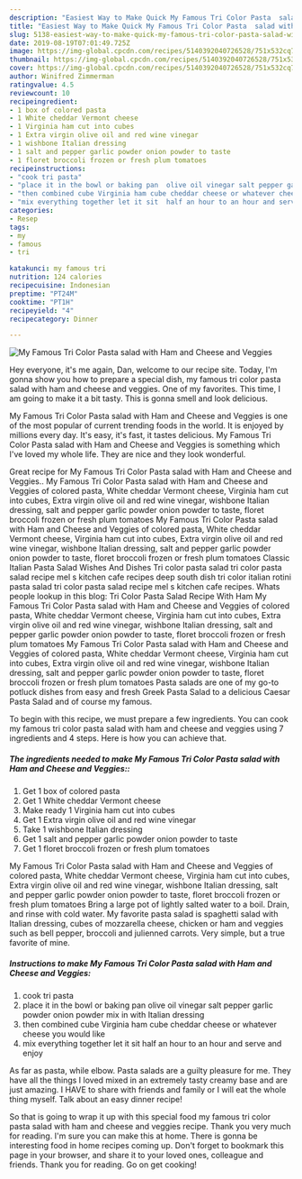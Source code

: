 ```yaml
---
description: "Easiest Way to Make Quick My Famous Tri Color Pasta  salad with Ham and Cheese and Veggies"
title: "Easiest Way to Make Quick My Famous Tri Color Pasta  salad with Ham and Cheese and Veggies"
slug: 5138-easiest-way-to-make-quick-my-famous-tri-color-pasta-salad-with-ham-and-cheese-and-veggies
date: 2019-08-19T07:01:49.725Z
image: https://img-global.cpcdn.com/recipes/5140392040726528/751x532cq70/my-famous-tri-color-pasta-salad-with-ham-and-cheese-and-veggies-recipe-main-photo.jpg
thumbnail: https://img-global.cpcdn.com/recipes/5140392040726528/751x532cq70/my-famous-tri-color-pasta-salad-with-ham-and-cheese-and-veggies-recipe-main-photo.jpg
cover: https://img-global.cpcdn.com/recipes/5140392040726528/751x532cq70/my-famous-tri-color-pasta-salad-with-ham-and-cheese-and-veggies-recipe-main-photo.jpg
author: Winifred Zimmerman
ratingvalue: 4.5
reviewcount: 10
recipeingredient:
- 1 box of colored pasta
- 1 White cheddar Vermont cheese
- 1 Virginia ham cut into cubes
- 1 Extra virgin olive oil and red wine vinegar
- 1 wishbone Italian dressing
- 1 salt and pepper garlic powder onion powder to taste
- 1 floret broccoli frozen or fresh plum tomatoes
recipeinstructions:
- "cook tri pasta"
- "place it in the bowl or baking pan  olive oil vinegar salt pepper garlic powder onion powder mix in with Italian dressing"
- "then combined cube Virginia ham cube cheddar cheese or whatever cheese you would like"
- "mix everything together let it sit  half an hour to an hour and serve and enjoy"
categories:
- Resep
tags:
- my
- famous
- tri

katakunci: my famous tri
nutrition: 124 calories
recipecuisine: Indonesian
preptime: "PT24M"
cooktime: "PT1H"
recipeyield: "4"
recipecategory: Dinner

---
```



![My Famous Tri Color Pasta  salad with Ham and Cheese and Veggies](https://img-global.cpcdn.com/recipes/5140392040726528/751x532cq70/my-famous-tri-color-pasta-salad-with-ham-and-cheese-and-veggies-recipe-main-photo.jpg)

Hey everyone, it's me again, Dan, welcome to our recipe site. Today, I'm gonna show you how to prepare a special dish, my famous tri color pasta  salad with ham and cheese and veggies. One of my favorites. This time, I am going to make it a bit tasty. This is gonna smell and look delicious.

My Famous Tri Color Pasta  salad with Ham and Cheese and Veggies is one of the most popular of current trending foods in the world. It is enjoyed by millions every day. It's easy, it's fast, it tastes delicious. My Famous Tri Color Pasta  salad with Ham and Cheese and Veggies is something which I've loved my whole life. They are nice and they look wonderful.

Great recipe for My Famous Tri Color Pasta salad with Ham and Cheese and Veggies.. My Famous Tri Color Pasta salad with Ham and Cheese and Veggies of colored pasta, White cheddar Vermont cheese, Virginia ham cut into cubes, Extra virgin olive oil and red wine vinegar, wishbone Italian dressing, salt and pepper garlic powder onion powder to taste, floret broccoli frozen or fresh plum tomatoes My Famous Tri Color Pasta salad with Ham and Cheese and Veggies of colored pasta, White cheddar Vermont cheese, Virginia ham cut into cubes, Extra virgin olive oil and red wine vinegar, wishbone Italian dressing, salt and pepper garlic powder onion powder to taste, floret broccoli frozen or fresh plum tomatoes Classic Italian Pasta Salad Wishes And Dishes Tri color pasta salad tri color pasta salad recipe mel s kitchen cafe recipes deep south dish tri color italian rotini pasta salad tri color pasta salad recipe mel s kitchen cafe recipes. Whats people lookup in this blog: Tri Color Pasta Salad Recipe With Ham My Famous Tri Color Pasta salad with Ham and Cheese and Veggies of colored pasta, White cheddar Vermont cheese, Virginia ham cut into cubes, Extra virgin olive oil and red wine vinegar, wishbone Italian dressing, salt and pepper garlic powder onion powder to taste, floret broccoli frozen or fresh plum tomatoes My Famous Tri Color Pasta salad with Ham and Cheese and Veggies of colored pasta, White cheddar Vermont cheese, Virginia ham cut into cubes, Extra virgin olive oil and red wine vinegar, wishbone Italian dressing, salt and pepper garlic powder onion powder to taste, floret broccoli frozen or fresh plum tomatoes Pasta salads are one of my go-to potluck dishes from easy and fresh Greek Pasta Salad to a delicious Caesar Pasta Salad and of course my famous.


To begin with this recipe, we must prepare a few ingredients. You can cook my famous tri color pasta  salad with ham and cheese and veggies using 7 ingredients and 4 steps. Here is how you can achieve that.

##### The ingredients needed to make My Famous Tri Color Pasta  salad with Ham and Cheese and Veggies::

1. Get 1 box of colored pasta
1. Get 1 White cheddar Vermont cheese
1. Make ready 1 Virginia ham cut into cubes
1. Get 1 Extra virgin olive oil and red wine vinegar
1. Take 1 wishbone Italian dressing
1. Get 1 salt and pepper garlic powder onion powder to taste
1. Get 1 floret broccoli frozen or fresh plum tomatoes


My Famous Tri Color Pasta salad with Ham and Cheese and Veggies of colored pasta, White cheddar Vermont cheese, Virginia ham cut into cubes, Extra virgin olive oil and red wine vinegar, wishbone Italian dressing, salt and pepper garlic powder onion powder to taste, floret broccoli frozen or fresh plum tomatoes Bring a large pot of lightly salted water to a boil. Drain, and rinse with cold water. My favorite pasta salad is spaghetti salad with Italian dressing, cubes of mozzarella cheese, chicken or ham and veggies such as bell pepper, broccoli and julienned carrots. Very simple, but a true favorite of mine. 

##### Instructions to make My Famous Tri Color Pasta  salad with Ham and Cheese and Veggies:

1. cook tri pasta
1. place it in the bowl or baking pan  olive oil vinegar salt pepper garlic powder onion powder mix in with Italian dressing
1. then combined cube Virginia ham cube cheddar cheese or whatever cheese you would like
1. mix everything together let it sit  half an hour to an hour and serve and enjoy


As far as pasta, while elbow. Pasta salads are a guilty pleasure for me. They have all the things I loved mixed in an extremely tasty creamy base and are just amazing. I HAVE to share with friends and family or I will eat the whole thing myself. Talk about an easy dinner recipe! 

So that is going to wrap it up with this special food my famous tri color pasta  salad with ham and cheese and veggies recipe. Thank you very much for reading. I'm sure you can make this at home. There is gonna be interesting food in home recipes coming up. Don't forget to bookmark this page in your browser, and share it to your loved ones, colleague and friends. Thank you for reading. Go on get cooking!

